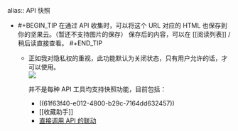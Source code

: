alias:: API 快照

- #+BEGIN_TIP
    在通过 API 收集时，可以将这个 URL 对应的 HTML 也保存到你的坚果云。（暂还不支持图片的保存）
    保存后的内容，可以在 [[阅读列表]] / 稍后读直接查看。
    #+END_TIP
	- 正如我对隐私权的重视，此功能默认为关闭状态，只有用户允许的话，才可以使用。  
	    ![](https://s1.ax1x.com/2022/11/13/zFDdeK.png)
	    
	    并不是每种 API 工具均支持快照功能，目前包括：
		- ((61f63f40-e012-4800-b29c-7164dd632457))
		- [[收藏助手]]
		- [直接调用 API 的联动](https://github.com/Kenshin/simpread/discussions?discussions_q=label%3Aapi)
